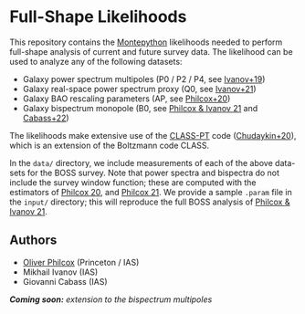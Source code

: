 # Full-Shape Likelihoods

This repository contains the [Montepython](https://github.com/brinckmann/montepython_public) likelihoods needed to perform full-shape analysis of current and future survey data. The likelihood can be used to analyze any of the following datasets:
- Galaxy power spectrum multipoles (P0 / P2 / P4, see [Ivanov+19](https://arxiv.org/abs/1909.05277))
- Galaxy real-space power spectrum proxy (Q0, see [Ivanov+21](https://arxiv.org/abs/2110.00006))
- Galaxy BAO rescaling parameters (AP, see [Philcox+20](https://arxiv.org/abs/2002.04035))
- Galaxy bispectrum monopole (B0, see [Philcox & Ivanov 21](https://arxiv.org/abs/2112.04515) and [Cabass+22](https://arxiv.org/abs/2201.07238))

The likelihoods make extensive use of the [CLASS-PT](https://github.com/michalychforever/CLASS-PT) code ([Chudaykin+20](https://arxiv.org/abs/2004.10607)), which is an extension of the Boltzmann code CLASS.

In the ```data/``` directory, we include measurements of each of the above data-sets for the BOSS survey. Note that power spectra and bispectra do not include the survey window function; these are computed with the estimators of [Philcox 20](https://arxiv.org/abs/2012.09389), and [Philcox 21](https://arxiv.org/abs/2107.06287). We provide a sample ```.param``` file in the ```input/``` directory; this will reproduce the full BOSS analysis of [Philcox & Ivanov 21](https://arxiv.org/abs/2112.04515).

## Authors
- [Oliver Philcox](mailto:ohep2@cantab.ac.uk) (Princeton / IAS)
- Mikhail Ivanov (IAS)
- Giovanni Cabass (IAS)

***Coming soon:*** *extension to the bispectrum multipoles*
